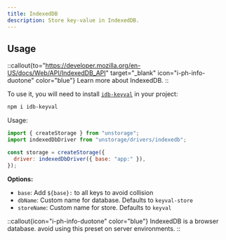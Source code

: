 ```yaml
---
title: IndexedDB
description: Store key-value in IndexedDB.
---
```


## Usage

::callout{to="https://developer.mozilla.org/en-US/docs/Web/API/IndexedDB_API" target="_blank" icon="i-ph-info-duotone" color="blue"}
Learn more about IndexedDB.
::

To use it, you will need to install [`idb-keyval`](https://github.com/jakearchibald/idb-keyval) in your project:

```bash [Terminal]
npm i idb-keyval
```

Usage:

```js
import { createStorage } from "unstorage";
import indexedDbDriver from "unstorage/drivers/indexedb";

const storage = createStorage({
  driver: indexedDbDriver({ base: "app:" }),
});
```

**Options:**

- `base`: Add `${base}:` to all keys to avoid collision
- `dbName`: Custom name for database. Defaults to `keyval-store`
- `storeName`: Custom name for store. Defaults to `keyval`

::callout{icon="i-ph-info-duotone" color="blue"}
IndexedDB is a browser database. avoid using this preset on server environments.
::
